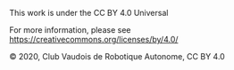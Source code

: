 This work is under the CC BY 4.0 Universal

For more information, please see
<https://creativecommons.org/licenses/by/4.0/>

© 2020, Club Vaudois de Robotique Autonome, CC BY 4.0

